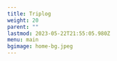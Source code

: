 ```yaml
---
title: Triplog
weight: 20
parent: ""
lastmod: 2023-05-22T21:55:05.980Z
menu: main
bgimage: home-bg.jpeg
---
```


